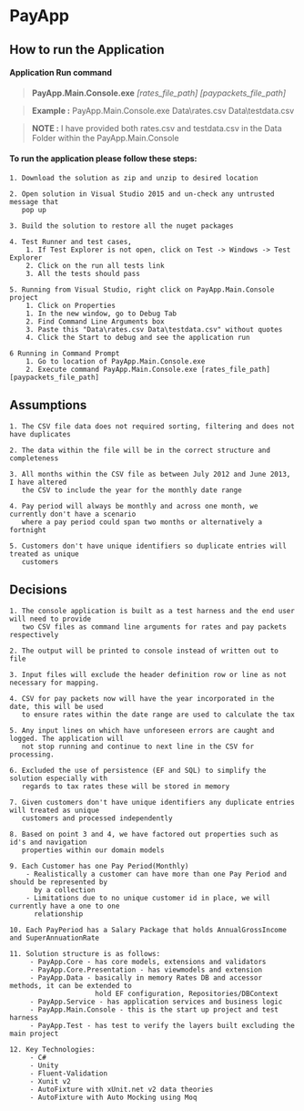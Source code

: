 # PayApp
## How to run the Application

#### Application Run command 
 
 > **PayApp.Main.Console.exe** *[rates_file_path]* *[paypackets_file_path]*
 
 > **Example :** PayApp.Main.Console.exe Data\rates.csv Data\testdata.csv
 
 > **NOTE :** I have provided both rates.csv and testdata.csv in the Data Folder 
		  within the PayApp.Main.Console

#### To run the application please follow these steps:

	1. Download the solution as zip and unzip to desired location
	
	2. Open solution in Visual Studio 2015 and un-check any untrusted message that 
	   pop up
	
	3. Build the solution to restore all the nuget packages  
	
	4. Test Runner and test cases, 
		1. If Test Explorer is not open, click on Test -> Windows -> Test Explorer
		2. Click on the run all tests link
		3. All the tests should pass
	
	5. Running from Visual Studio, right click on PayApp.Main.Console project 
		1. Click on Properties
		1. In the new window, go to Debug Tab
		2. Find Command Line Arguments box
		3. Paste this "Data\rates.csv Data\testdata.csv" without quotes
		4. Click the Start to debug and see the application run
	
	6 Running in Command Prompt 
		1. Go to location of PayApp.Main.Console.exe
		2. Execute command PayApp.Main.Console.exe [rates_file_path] [paypackets_file_path]

## Assumptions 
	1. The CSV file data does not required sorting, filtering and does not have duplicates
	
	2. The data within the file will be in the correct structure and completeness
	
	3. All months within the CSV file as between July 2012 and June 2013, I have altered 
	   the CSV to include the year for the monthly date range
	
	4. Pay period will always be monthly and across one month, we currently don't have a scenario 
	   where a pay period could span two months or alternatively a fortnight
	
	5. Customers don't have unique identifiers so duplicate entries will treated as unique 
	   customers
	
## Decisions

	1. The console application is built as a test harness and the end user will need to provide 
	   two CSV files as command line arguments for rates and pay packets respectively
	   
	2. The output will be printed to console instead of written out to file 
	   
	3. Input files will exclude the header definition row or line as not necessary for mapping.
	   
	4. CSV for pay packets now will have the year incorporated in the date, this will be used 
	   to ensure rates within the date range are used to calculate the tax 
	   
	5. Any input lines on which have unforeseen errors are caught and logged. The application will
	   not stop running and continue to next line in the CSV for processing.
	
	6. Excluded the use of persistence (EF and SQL) to simplify the solution especially with 
	   regards to tax rates these will be stored in memory
	
	7. Given customers don't have unique identifiers any duplicate entries will treated as unique 
	   customers and processed independently
	
	8. Based on point 3 and 4, we have factored out properties such as id's and navigation 
	   properties within our domain models 
	
	9. Each Customer has one Pay Period(Monthly)
		- Realistically a customer can have more than one Pay Period and should be represented by
		  by a collection
		- Limitations due to no unique customer id in place, we will currently have a one to one 
		  relationship
	
	10. Each PayPeriod has a Salary Package that holds AnnualGrossIncome and SuperAnnuationRate
	
	11.	Solution structure is as follows:
		 - PayApp.Core - has core models, extensions and validators
		 - PayApp.Core.Presentation - has viewmodels and extension 
		 - PayApp.Data - basically in memory Rates DB and accessor methods, it can be extended to 
						 hold EF configuration, Repositories/DBContext
		 - PayApp.Service - has application services and business logic
		 - PayApp.Main.Console - this is the start up project and test harness
		 - PayApp.Test - has test to verify the layers built excluding the main project
	
	12. Key Technologies:
		 - C#
		 - Unity
		 - Fluent-Validation
		 - Xunit v2
		 - AutoFixture with xUnit.net v2 data theories
		 - AutoFixture with Auto Mocking using Moq
		 